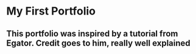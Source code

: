 # My First Portfolio

## This portfolio was inspired by a tutorial from Egator. Credit goes to him, really well explained

